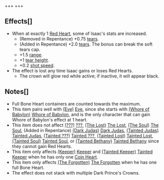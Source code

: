 +++
+++

Effects[]
---------


* When at exactly 1 [Red Heart](/wiki/Health#Red_Heart_Containers "Health"), some of Isaac's stats are increased.
	+ (Removed in Repentance) +0.75 [tears](/wiki/Tears "Tears").
	+ (Added in Repentance) +2.0 [tears](/wiki/Tears "Tears"). The bonus can break the soft tears cap.
	+ +1.5 [range](/wiki/Range "Range").
	+ +1 [tear height](/wiki/Tear_height "Tear height").
	+ +0.2 [shot speed](/wiki/Shot_speed "Shot speed").
* The effect is lost any time Isaac gains or loses Red Hearts.
	+ The crown will glow red while active; if inactive, it will appear black.


Notes[]
-------


* Full Bone Heart containers are counted towards the maximum.
* This item pairs well with  [(Eve)](/wiki/Eve "Eve") [Eve](/wiki/Eve "Eve"), since she starts with [(Whore of Babylon)](/wiki/Whore_of_Babylon "Whore of Babylon") [Whore of Babylon](/wiki/Whore_of_Babylon "Whore of Babylon"), and is the only character that can gain Whore of Babylon's effect at 1 heart.
* This item does not affect  [(???)](/wiki/%3F%3F%3F_(Character) "???") [???](/wiki/%3F%3F%3F_(Character) "??? (Character)"),  [(The Lost)](/wiki/The_Lost "The Lost") [The Lost](/wiki/The_Lost "The Lost"),  [(The Soul)](/wiki/The_Soul_(Character) "The Soul") [The Soul](/wiki/The_Soul_(Character) "The Soul (Character)"), (Added in Repentance) [(Dark Judas)](/wiki/Dark_Judas "Dark Judas") [Dark Judas](/wiki/Dark_Judas "Dark Judas"),  [(Tainted Judas)](/wiki/Tainted_Judas "Tainted Judas") [Tainted Judas](/wiki/Tainted_Judas "Tainted Judas"),  [(Tainted ???)](/wiki/Tainted_%3F%3F%3F "Tainted ???") [Tainted ???](/wiki/Tainted_%3F%3F%3F "Tainted ???"),  [(Tainted Lost)](/wiki/Tainted_Lost "Tainted Lost") [Tainted Lost](/wiki/Tainted_Lost "Tainted Lost"),  [(Tainted Soul)](/wiki/Tainted_Soul "Tainted Soul") [Tainted Soul](/wiki/Tainted_Soul "Tainted Soul"), or  [(Tainted Bethany)](/wiki/Tainted_Bethany "Tainted Bethany") [Tainted Bethany](/wiki/Tainted_Bethany "Tainted Bethany") since they cannot gain Red Hearts.
* This item only affects  [(Keeper)](/wiki/Keeper "Keeper") [Keeper](/wiki/Keeper "Keeper") and  [(Tainted Keeper)](/wiki/Tainted_Keeper "Tainted Keeper") [Tainted Keeper](/wiki/Tainted_Keeper "Tainted Keeper") when he has only one [Coin Heart](/wiki/Health#Coin_Hearts "Health").
* This item only affects  [(The Forgotten)](/wiki/The_Forgotten "The Forgotten") [The Forgotten](/wiki/The_Forgotten "The Forgotten") when he has one full Bone Heart.
* The effect does not stack with multiple Dark Prince's Crowns.



